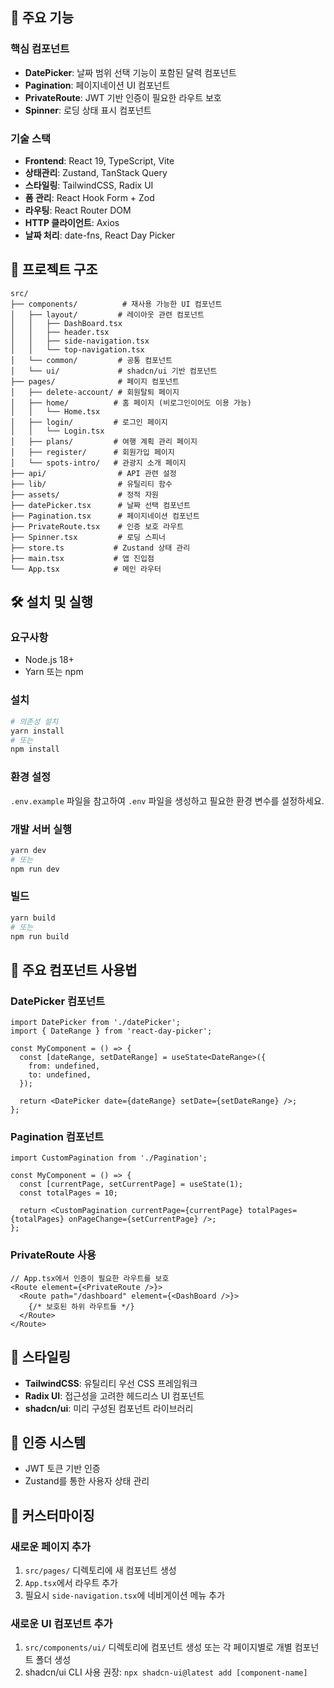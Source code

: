 
## 🚀 주요 기능

### 핵심 컴포넌트

- **DatePicker**: 날짜 범위 선택 기능이 포함된 달력 컴포넌트
- **Pagination**: 페이지네이션 UI 컴포넌트
- **PrivateRoute**: JWT 기반 인증이 필요한 라우트 보호
- **Spinner**: 로딩 상태 표시 컴포넌트

### 기술 스택

- **Frontend**: React 19, TypeScript, Vite
- **상태관리**: Zustand, TanStack Query
- **스타일링**: TailwindCSS, Radix UI
- **폼 관리**: React Hook Form + Zod
- **라우팅**: React Router DOM
- **HTTP 클라이언트**: Axios
- **날짜 처리**: date-fns, React Day Picker

## 📁 프로젝트 구조

```
src/
├── components/          # 재사용 가능한 UI 컴포넌트
│   ├── layout/         # 레이아웃 관련 컴포넌트
│   │   ├── DashBoard.tsx
│   │   ├── header.tsx
│   │   ├── side-navigation.tsx
│   │   └── top-navigation.tsx
│   └── common/         # 공통 컴포넌트
│   └── ui/             # shadcn/ui 기반 컴포넌트
├── pages/              # 페이지 컴포넌트
│   ├── delete-account/ # 회원탈퇴 페이지
│   ├── home/          # 홈 페이지 (비로그인이어도 이용 가능)
│   │   └── Home.tsx
│   ├── login/         # 로그인 페이지
│   │   └── Login.tsx
│   ├── plans/         # 여행 계획 관리 페이지
│   ├── register/      # 회원가입 페이지
│   └── spots-intro/   # 관광지 소개 페이지
├── api/                # API 관련 설정
├── lib/                # 유틸리티 함수
├── assets/             # 정적 자원
├── datePicker.tsx      # 날짜 선택 컴포넌트
├── Pagination.tsx      # 페이지네이션 컴포넌트
├── PrivateRoute.tsx    # 인증 보호 라우트
├── Spinner.tsx         # 로딩 스피너
├── store.ts           # Zustand 상태 관리
├── main.tsx           # 앱 진입점
└── App.tsx            # 메인 라우터
```

## 🛠 설치 및 실행

### 요구사항

- Node.js 18+
- Yarn 또는 npm

### 설치

```bash
# 의존성 설치
yarn install
# 또는
npm install
```

### 환경 설정

`.env.example` 파일을 참고하여 `.env` 파일을 생성하고 필요한 환경 변수를 설정하세요.

### 개발 서버 실행

```bash
yarn dev
# 또는
npm run dev
```

### 빌드

```bash
yarn build
# 또는
npm run build
```

## 🔧 주요 컴포넌트 사용법

### DatePicker 컴포넌트

```tsx
import DatePicker from './datePicker';
import { DateRange } from 'react-day-picker';

const MyComponent = () => {
  const [dateRange, setDateRange] = useState<DateRange>({
    from: undefined,
    to: undefined,
  });

  return <DatePicker date={dateRange} setDate={setDateRange} />;
};
```

### Pagination 컴포넌트

```tsx
import CustomPagination from './Pagination';

const MyComponent = () => {
  const [currentPage, setCurrentPage] = useState(1);
  const totalPages = 10;

  return <CustomPagination currentPage={currentPage} totalPages={totalPages} onPageChange={setCurrentPage} />;
};
```

### PrivateRoute 사용

```tsx
// App.tsx에서 인증이 필요한 라우트를 보호
<Route element={<PrivateRoute />}>
  <Route path="/dashboard" element={<DashBoard />}>
    {/* 보호된 하위 라우트들 */}
  </Route>
</Route>
```

## 🎨 스타일링

- **TailwindCSS**: 유틸리티 우선 CSS 프레임워크
- **Radix UI**: 접근성을 고려한 헤드리스 UI 컴포넌트
- **shadcn/ui**: 미리 구성된 컴포넌트 라이브러리

## 🔐 인증 시스템
- JWT 토큰 기반 인증
- Zustand를 통한 사용자 상태 관리

## 📝 커스터마이징

### 새로운 페이지 추가

1. `src/pages/` 디렉토리에 새 컴포넌트 생성
2. `App.tsx`에서 라우트 추가
3. 필요시 `side-navigation.tsx`에 네비게이션 메뉴 추가

### 새로운 UI 컴포넌트 추가

1. `src/components/ui/` 디렉토리에 컴포넌트 생성 또는 각 페이지별로 개별 컴포넌트 폴더 생성
2. shadcn/ui CLI 사용 권장: `npx shadcn-ui@latest add [component-name]`
